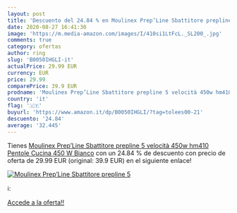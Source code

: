 ```yaml
---
layout: post
title: 'Descuento del 24.84 % en Moulinex Prep’Line Sbattitore prepline 5'
date: 2020-08-27 16:41:30
image: 'https://m.media-amazon.com/images/I/410si1LtFcL._SL200_.jpg'
comments: true
category: ofertas
author: ring
slug: 'B0050IHGLI-it'
actualPrice: 29.99 EUR
currency: EUR
price: 29.99
comparePrice: 39.9 EUR
prodname: 'Moulinex Prep’Line Sbattitore prepline 5 velocità 450w hm410 Pentole Cucina  450 W  Bianco'
country: 'it'
flag: '🇮🇹'
buyurl: 'https://www.amazon.it/dp/B0050IHGLI/?tag=tolees00-21'
descuento: '24.84'
average: '32.445'
---
```


Tienes [Moulinex Prep’Line Sbattitore prepline 5 velocità 450w hm410 Pentole Cucina  450 W  Bianco](https://www.amazon.it/dp/B0050IHGLI/?tag=tolees00-21) con un 24.84 % de descuento con precio de oferta de 29.99 EUR (original: 39.9 EUR) en el siguiente enlace!

[![Moulinex Prep’Line Sbattitore prepline 5](https://m.media-amazon.com/images/I/410si1LtFcL._SL200_.jpg)](https://www.amazon.it/dp/B0050IHGLI/?tag=tolees00-21)

ℹ️:


[Accede a la oferta!!](https://www.amazon.it/dp/B0050IHGLI/?tag=tolees00-21)
